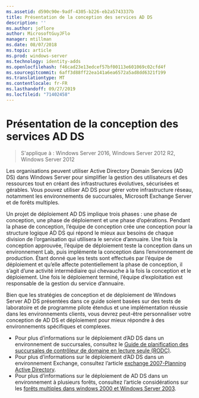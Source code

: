 ```yaml
---
ms.assetid: d590c90e-9adf-4305-b226-eb2a5743337b
title: Présentation de la conception des services AD DS
description: ''
ms.author: joflore
author: MicrosoftGuyJFlo
manager: mtillman
ms.date: 08/07/2018
ms.topic: article
ms.prod: windows-server
ms.technology: identity-adds
ms.openlocfilehash: f46cad23e13edcef57bf00113e601069c02cfd4f
ms.sourcegitcommit: 6aff3d88ff22ea141a6ea6572a5ad8dd6321f199
ms.translationtype: MT
ms.contentlocale: fr-FR
ms.lasthandoff: 09/27/2019
ms.locfileid: "71402458"
---
```

# <a name="understanding-ad-ds-design"></a>Présentation de la conception des services AD DS

>S'applique à : Windows Server 2016, Windows Server 2012 R2, Windows Server 2012

Les organisations peuvent utiliser Active Directory Domain Services (AD DS) dans Windows Server pour simplifier la gestion des utilisateurs et des ressources tout en créant des infrastructures évolutives, sécurisées et gérables. Vous pouvez utiliser AD DS pour gérer votre infrastructure réseau, notamment les environnements de succursales, Microsoft Exchange Server et de forêts multiples.  
  
Un projet de déploiement AD DS implique trois phases : une phase de conception, une phase de déploiement et une phase d’opérations. Pendant la phase de conception, l’équipe de conception crée une conception pour la structure logique AD DS qui répond le mieux aux besoins de chaque division de l’organisation qui utilisera le service d’annuaire. Une fois la conception approuvée, l’équipe de déploiement teste la conception dans un environnement Lab, puis implémente la conception dans l’environnement de production. Étant donné que les tests sont effectués par l’équipe de déploiement et qu’elle affecte potentiellement la phase de conception, il s’agit d’une activité intermédiaire qui chevauche à la fois la conception et le déploiement. Une fois le déploiement terminé, l’équipe d’exploitation est responsable de la gestion du service d’annuaire.  
  
Bien que les stratégies de conception et de déploiement de Windows Server AD DS présentées dans ce guide soient basées sur des tests de laboratoire et de programme pilote étendus et une implémentation réussie dans les environnements clients, vous devrez peut-être personnaliser votre conception de AD DS et déploiement pour mieux répondre à des environnements spécifiques et complexes.
  
- Pour plus d’informations sur le déploiement d’AD DS dans un environnement de succursales, consultez le [Guide de planification des succursales de contrôleur de domaine en lecture seule (RODC)](https://go.microsoft.com/fwlink/?LinkId=100207).  
- Pour plus d’informations sur le déploiement d’AD DS dans un environnement Exchange, consultez l’article [exchange 2007-Planning Active Directory](https://go.microsoft.com/fwlink/?LinkId=88904).  
- Pour plus d’informations sur le déploiement de AD DS dans un environnement à plusieurs forêts, consultez l’article considérations sur les [forêts multiples dans windows 2000 et Windows Server 2003](https://go.microsoft.com/fwlink/?LinkId=88905).  
